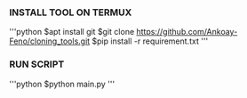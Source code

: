 

### INSTALL TOOL ON TERMUX
'''python
$apt install git 
$git clone https://github.com/Ankoay-Feno/cloning_tools.git 
$pip install -r requirement.txt
'''
### RUN SCRIPT
'''python
$python main.py
'''
